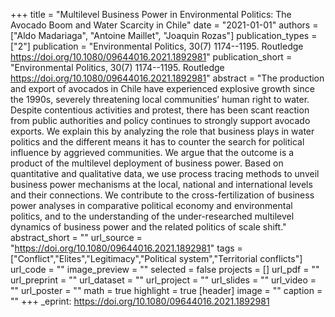 +++
title = "Multilevel Business Power in Environmental Politics: The Avocado Boom and Water Scarcity in Chile"
date = "2021-01-01"
authors = ["Aldo Madariaga", "Antoine Maillet", "Joaquin Rozas"]
publication_types = ["2"]
publication = "Environmental Politics, 30(7) 1174--1195. Routledge https://doi.org/10.1080/09644016.2021.1892981"
publication_short = "Environmental Politics, 30(7) 1174--1195. Routledge https://doi.org/10.1080/09644016.2021.1892981"
abstract = "The production and export of avocados in Chile have experienced explosive growth since the 1990s, severely threatening local communities’ human right to water. Despite contentious activities and protest, there has been scant reaction from public authorities and policy continues to strongly support avocado exports. We explain this by analyzing the role that business plays in water politics and the different means it has to counter the search for political influence by aggrieved communities. We argue that the outcome is a product of the multilevel deployment of business power. Based on quantitative and qualitative data, we use process tracing methods to unveil business power mechanisms at the local, national and international levels and their connections. We contribute to the cross-fertilization of business power analyses in comparative political economy and environmental politics, and to the understanding of the under-researched multilevel dynamics of business power and the related politics of scale shift."
abstract_short = ""
url_source = "https://doi.org/10.1080/09644016.2021.1892981"
tags = ["Conflict","Elites","Legitimacy","Political system","Territorial conflicts"]
url_code = ""
image_preview = ""
selected = false
projects = []
url_pdf = ""
url_preprint = ""
url_dataset = ""
url_project = ""
url_slides = ""
url_video = ""
url_poster = ""
math = true
highlight = true
[header]
image = ""
caption = ""
+++
_eprint: https://doi.org/10.1080/09644016.2021.1892981
